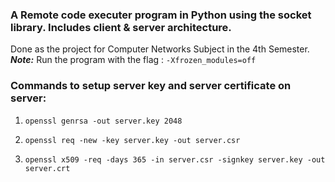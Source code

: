 ### A Remote code executer program in Python using the socket library. Includes client & server architecture.
Done as the project for Computer Networks Subject in the 4th Semester.
___Note:___ Run the program with the flag : `-Xfrozen_modules=off`

### Commands to setup server key and server certificate on server:

1. `openssl genrsa -out server.key 2048`

2. `openssl req -new -key server.key -out server.csr`

3. `openssl x509 -req -days 365 -in server.csr -signkey server.key -out server.crt`

